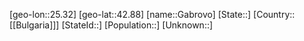 ﻿---
location: [42.88,25.32]
type: City
tags:
- geo/City


SpocWebEntityId: 30335
isDeleted: false
confidential: public

---
[geo-lon::25.32]
[geo-lat::42.88]
[name::Gabrovo]
[State::]
[Country::[[Bulgaria]]]
[StateId::]
[Population::]
[Unknown::]

